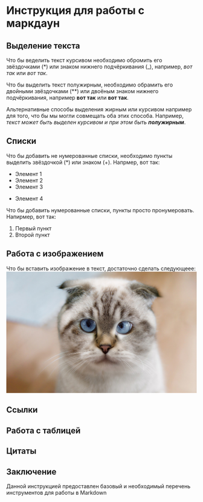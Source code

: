 # Инструкция для работы с маркдаун

## Выделение текста

Что бы веделить текст курсивом необходимо обромить его звёздочками (*) или знаком нижнего подчёркивания (_), например, *вот так* или _вот так_.

Что бы выделить текст полужирным, необходимо обрамить его двойными звёздочками (**) или двоёным знаком нижнего подчёркивания, например **вот так** или __вот так__.

Альтернативные способы выделения жирным или курсивом например для того, что бы мы могли совмещать оба этих способа. Например, _текст может быть выделен курсивом и при этом быть **полужирным**_.

## Списки

Что бы добавить не нумерованные списки, необходимо пункты выделить звёздочкой (*) или знаком (+).
Напрмер, вот так:

* Элемент 1
* Элемент 2
* Элемент 3
+ Элемент 4

Что бы добавить нумерованные списки, пункты просто пронумеровать.
Напирмер, вот так:

1. Первый пункт
2. Второй пункт

##  Работа с изображением

Что бы вставить изображение в текст, достаточно сделать следующеее:
![Привет, и я КОТ!](kot-koshka-kosye-glaza-golubye-vzgliad-shariki-za-roliki-obr.jpg)



## Ссылки



## Работа с таблицей



## Цитаты



## Заключение

Данной инструкцией предоставлен базовый и необходимый перечень инструментов для работы в Markdown

